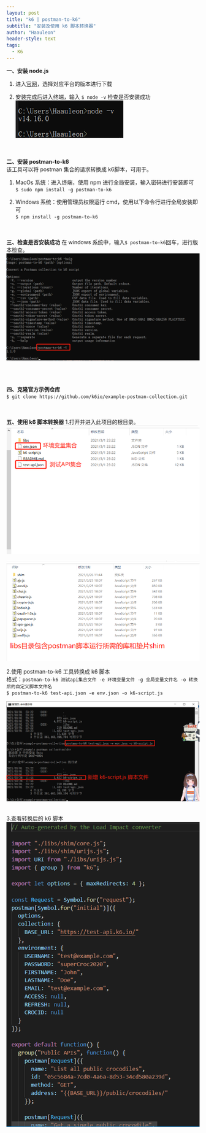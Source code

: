 ```yaml
---
layout: post
title: "k6 | postman-to-k6"
subtitle: "安装及使用 k6 脚本转换器"
author: "Haauleon"
header-style: text
tags:
  - K6
---
```


**一、安装 node.js**     
1. 进入[官网](https://nodejs.org/en/download/)，选择对应平台的版本进行下载          

2. 安装完成后进入终端，输入 `$ node -v` 检查是否安装成功     
![](\img\in-post\post-k6\2021-03-01-k6-install-1.png)   
<br><br>

**二、安装 postman-to-k6**   
该工具可以将 postman 集合的请求转换成 k6脚本，可用于。    
1. MacOs 系统：进入终端，使用 npm 进行全局安装，输入密码进行安装即可      
`$ sudo npm install -g postman-to-k6`    

2. Windows 系统：使用管理员权限运行 cmd，使用以下命令行进行全局安装即可      
`$ npm install -g postman-to-k6`  
<br><br>

**三、检查是否安装成功**
在 windows 系统中，输入`$ postman-to-k6`回车，进行版本检查。     
![](\img\in-post\post-k6\2021-03-01-k6-install-2.png)    

<br><br>

**四、克隆官方示例仓库**       
`$ git clone https://github.com/k6io/example-postman-collection.git`     
<br><br>

**五、使用 k6 脚本转换器**
1.打开并进入此项目的根目录。        
![](\img\in-post\post-k6\2021-03-01-k6-install-3.png)        

![](\img\in-post\post-k6\2021-03-01-k6-install-4.png)
<br>

2.使用 postman-to-k6 工具转换成 k6 脚本       
格式：`postman-to-k6 测试api集合文件 -e 环境变量文件 -g 全局变量文件名 -o 转换后的自定义脚本文件名 `      
`$ postman-to-k6 test-api.json -e env.json -o k6-script.js`     

![](\img\in-post\post-k6\2021-03-01-k6-install-5.png)         
<br>

3.查看转换后的 k6 脚本     
![](\img\in-post\post-k6\2021-03-01-k6-install-6.png) 
